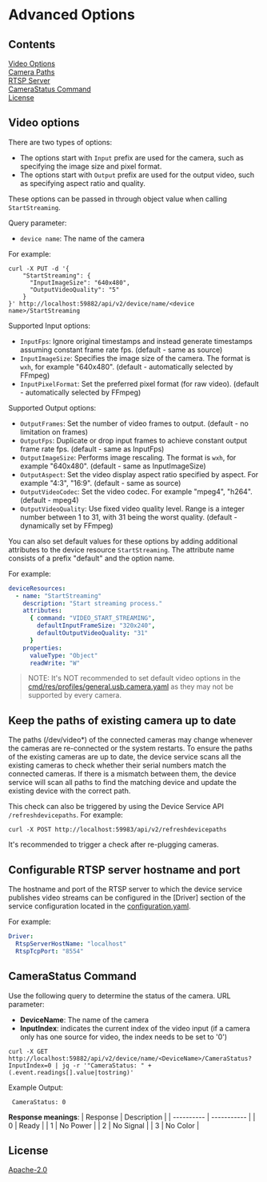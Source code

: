 # Advanced Options

## Contents
[Video Options](#video-options)  
[Camera Paths](#keep-the-paths-of-existing-camera-up-to-date)  
[RTSP Server](#configurable-rtsp-server-hostname-and-port)  
[CameraStatus Command](#camerastatus-command)  
[License](#license)  


## Video options
There are two types of options:
- The options start with `Input` prefix are used for the camera, such as specifying the image size and pixel format.
- The options start with `Output` prefix are used for the output video, such as specifying aspect ratio and quality.

These options can be passed in through object value when calling `StartStreaming`.

Query parameter:
- `device name`: The name of the camera

For example:
```shell
curl -X PUT -d '{
    "StartStreaming": {
      "InputImageSize": "640x480",
      "OutputVideoQuality": "5"
    }
}' http://localhost:59882/api/v2/device/name/<device name>/StartStreaming
```

Supported Input options:
- `InputFps`: Ignore original timestamps and instead generate timestamps assuming constant frame rate fps. (default - same as source)
- `InputImageSize`: Specifies the image size of the camera. The format is `wxh`, for example "640x480". (default - automatically selected by FFmpeg)
- `InputPixelFormat`: Set the preferred pixel format (for raw video). (default - automatically selected by FFmpeg)

Supported Output options:
- `OutputFrames`: Set the number of video frames to output. (default - no limitation on frames)
- `OutputFps`: Duplicate or drop input frames to achieve constant output frame rate fps. (default - same as InputFps)
- `OutputImageSize`: Performs image rescaling. The format is `wxh`, for example "640x480". (default - same as InputImageSize)
- `OutputAspect`: Set the video display aspect ratio specified by aspect. For example "4:3", "16:9". (default - same as source)
- `OutputVideoCodec`: Set the video codec. For example "mpeg4", "h264". (default - mpeg4)
- `OutputVideoQuality`: Use fixed video quality level. Range is a integer number between 1 to 31, with 31 being the worst quality. (default - dynamically set by FFmpeg)

You can also set default values for these options by adding additional attributes to the device resource `StartStreaming`.
The attribute name consists of a prefix "default" and the option name.

For example:

```yaml
deviceResources:
  - name: "StartStreaming"
    description: "Start streaming process."
    attributes:
      { command: "VIDEO_START_STREAMING",
        defaultInputFrameSize: "320x240",
        defaultOutputVideoQuality: "31"
      }
    properties:
      valueType: "Object"
      readWrite: "W"
```

> NOTE: It's NOT recommended to set default video options in the [cmd/res/profiles/general.usb.camera.yaml](cmd/res/profiles/general.usb.camera.yaml) as they may not be supported by every camera.


## Keep the paths of existing camera up to date
The paths (/dev/video*) of the connected cameras may change whenever the cameras are re-connected or the system restarts.
To ensure the paths of the existing cameras are up to date, the device service scans all the existing cameras to check whether their serial numbers match the connected cameras.
If there is a mismatch between them, the device service will scan all paths to find the matching device and update the existing device with the correct path.

This check can also be triggered by using the Device Service API `/refreshdevicepaths`.
For example:
```shell
curl -X POST http://localhost:59983/api/v2/refreshdevicepaths
```

It's recommended to trigger a check after re-plugging cameras.

## Configurable RTSP server hostname and port

The hostname and port of the RTSP server to which the device service publishes video streams can be configured in the [Driver] section of the service configuration located in the [configuration.yaml](../cmd/res/configuration.yaml).

For example:
```yaml
Driver:
  RtspServerHostName: "localhost"
  RtspTcpPort: "8554"
```
## CameraStatus Command
Use the following query to determine the status of the camera.
URL parameter:
- **DeviceName**: The name of the camera
- **InputIndex**: indicates the current index of the video input (if a camera only has one source for video, the index needs to be set to '0')
```
curl -X GET http://localhost:59882/api/v2/device/name/<DeviceName>/CameraStatus?InputIndex=0 | jq -r '"CameraStatus: " + (.event.readings[].value|tostring)'
```
   Example Output: 
   ```
    CameraStatus: 0
   ```
   **Response meanings**:
| Response   | Description |
| ---------- | ----------- |
| 0 | Ready |
| 1 | No Power |
| 2 | No Signal |
| 3 | No Color |    

## License
[Apache-2.0](../LICENSE)
